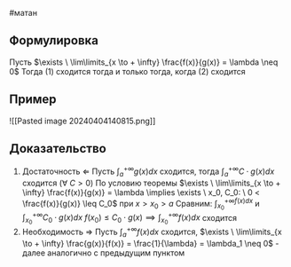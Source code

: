 #матан 
## Формулировка
Пусть $\exists \ \lim\limits_{x \to + \infty} \frac{f(x)}{g(x)} = \lambda \neq 0$
Тогда (1) сходится тогда и только тогда, когда (2) сходится
## Пример

![[Pasted image 20240404140815.png]]

## Доказательство
1. Достаточность $\Leftarrow$
	Пусть $\int_a^{+ \infty} g(x) dx$ сходится, тогда $\int_a^{+ \infty} C \cdot g(x) dx$ сходится $(\forall \ C > 0)$
	По условию теоремы $\exists \ \lim\limits_{x \to + \infty} \frac{f(x)}{g(x)} = \lambda \implies \exists \ x_0, C_0: \ 0 < \frac{f(x)}{g(x)} \leq C_0$ при $x > x_0 > a$
	Сравним: $\int_{x_0}^{+ \infty f(x) dx}$ и $\int_{x_0}^{+\infty} C_0 \cdot g(x) dx$
	$f(x_0) \leq C_0 \cdot g(x) \implies \int_{x_0}^{+ \infty} f(x) dx$ сходится
2. Необходимость $\Rightarrow$
	Пусть $\int_a^{+ \infty} f(x) dx$ сходится, $\exists \ \lim\limits_{x \to + \infty} \frac{g(x)}{f(x)} = \frac{1}{\lambda} = \lambda_1 \neq 0$ - далее аналогично с предыдущим пунктом